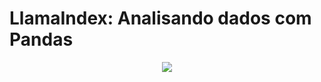 # LlamaIndex: Analisando dados com Pandas

<p align="center"> 
 <img src="https://github.com/vqrca/llamaIndex_pandas_query/blob/main/Leonardo_Kino_XL_a_panda_bear_and_a_llama_using_a_computer_gre_2.jpg"/>
</p>
